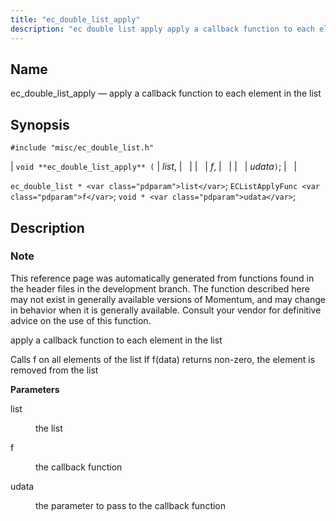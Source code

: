 ```yaml
---
title: "ec_double_list_apply"
description: "ec double list apply apply a callback function to each element in the list void ec double list apply list f udata ec double list list EC List Apply Func f void udata This reference page was automatically generated from functions found in the header files in the development branch..."
---
```


<a name="apis.ec_double_list_apply"></a> 
## Name

ec_double_list_apply — apply a callback function to each element in the list

## Synopsis

`#include "misc/ec_double_list.h"`

| `void **ec_double_list_apply** (` | <var class="pdparam">list</var>, |   |
|   | <var class="pdparam">f</var>, |   |
|   | <var class="pdparam">udata</var>`)`; |   |

`ec_double_list * <var class="pdparam">list</var>`;
`ECListApplyFunc <var class="pdparam">f</var>`;
`void * <var class="pdparam">udata</var>`;<a name="idp50989536"></a> 
## Description

### Note

This reference page was automatically generated from functions found in the header files in the development branch. The function described here may not exist in generally available versions of Momentum, and may change in behavior when it is generally available. Consult your vendor for definitive advice on the use of this function.

apply a callback function to each element in the list

Calls f on all elements of the list If f(data) returns non-zero, the element is removed from the list

**<a name="idp50992960"></a> Parameters**

<dl class="variablelist">

<dt>list</dt>

<dd>

the list

</dd>

<dt>f</dt>

<dd>

the callback function

</dd>

<dt>udata</dt>

<dd>

the parameter to pass to the callback function

</dd>

</dl>